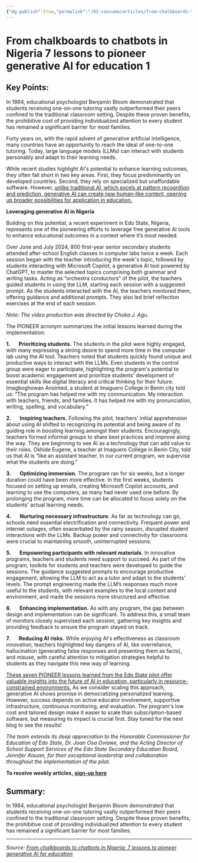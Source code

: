 ```yaml
---
{"dg-publish":true,"permalink":"/01-consume/articles/from-chalkboards-to-chatbots-in-nigeria-7-lessons-to-pioneer-generative-ai-for-education-1/","title":"From chalkboards to chatbots in Nigeria: 7 lessons to pioneer generative AI for education"}
---
```



# From chalkboards to chatbots in Nigeria 7 lessons to pioneer generative AI for education 1

## Key Points:
In 1984, educational psychologist Benjamin Bloom demonstrated that students receiving one-on-one tutoring vastly outperformed their peers confined to the traditional classroom setting. Despite these proven benefits, the prohibitive cost of providing individualized attention to every student has remained a significant barrier for most families.

Forty years on, with the rapid advent of generative artificial intelligence, many countries have an opportunity to reach the ideal of one-to-one tutoring. Today, large language models (LLMs) can interact with students personably and adapt to their learning needs.

While recent studies highlight AI's potential to enhance learning outcomes, they often fall short in two key areas. First, they focus predominantly on developed countries. Second, they rely on specialized but unaffordable software. However, [unlike traditional AI, which excels at pattern recognition and prediction, generative AI can create new human-like content, opening up broader possibilities for application in education.](https://twitter.com/)

**Leveraging generative AI in Nigeria**

Building on this potential, a recent experiment in Edo State, Nigeria, represents one of the pioneering efforts to leverage free generative AI tools to enhance educational outcomes in a context where it’s most needed.

Over June and July 2024, 800 first-year senior secondary students attended after-school English classes in computer labs twice a week. Each session began with the teacher introducing the week's topic, followed by students interacting with Microsoft Copilot, a generative AI tool powered by ChatGPT, to master the selected topics comprising both grammar and writing tasks. Acting as “orchestra conductors” of the pilot, the teachers guided students in using the LLM, starting each session with a suggested prompt. As the students interacted with the AI, the teachers mentored them, offering guidance and additional prompts. They also led brief reflection exercises at the end of each session.

*Note: The video production was directed by Chuka J. Agu.*

The PIONEER acronym summarizes the initial lessons learned during the implementation:

**1.       Prioritizing students.** The students in the pilot were highly engaged, with many expressing a strong desire to spend more time in the computer lab using the AI tool. Teachers noted that students quickly found unique and productive ways to interact with the LLMs. Even students in the control group were eager to participate, highlighting the program's potential to boost academic engagement and prioritize students' development of essential skills like digital literacy and critical thinking for their future. Imagboghowan Anointed, a student at Imaguero College in Benin city told us: “The program has helped me with my communication. My interaction with teachers, friends, and families. It has helped me with my pronunciation, writing, spelling, and vocabulary.”  

**2.       Inspiring teachers.** Following the pilot, teachers’ initial apprehension about using AI shifted to recognizing its potential and being aware of its guiding role in boosting learning amongst their students. Encouragingly, teachers formed informal groups to share best practices and improve along the way. They are beginning to see AI as a technology that can add value to their roles. Okhide Eugene, a teacher at Imaguero College in Benin City, told us that AI is “like an assistant teacher. In our current program, we supervise what the students are doing.”

**3.       Optimizing immersion.** The program ran for six weeks, but a longer duration could have been more effective. In the first weeks, students focused on setting up emails, creating Microsoft Copilot accounts, and learning to use the computers, as many had never used one before. By prolonging the program, more time can be allocated to focus solely on the students' actual learning needs.

**4.       Nurturing necessary infrastructure.** As far as technology can go, schools need essential electrification and connectivity. Frequent power and internet outages, often exacerbated by the rainy season, disrupted student interactions with the LLMs. Backup power and connectivity for classrooms were crucial to maintaining smooth, uninterrupted sessions.  

**5.       Empowering participants with relevant materials.** In innovative programs, teachers and students need support to succeed. As part of the program, toolkits for students and teachers were developed to guide the sessions. The guidance suggested prompts to encourage productive engagement, allowing the LLM to act as a tutor and adapt to the students' levels. The prompt engineering made the LLM’s responses much more useful to the students, with relevant examples to the local context and environment, and made the sessions more structured and effective.

**6.       Enhancing implementation.** As with any program, the gap between design and implementation can be significant. To address this, a small team of monitors closely supervised each session, gathering key insights and providing feedback to ensure the program stayed on track.

**7.       Reducing AI risks.** While enjoying AI's effectiveness as classroom innovation, teachers highlighted key dangers of AI, like overreliance, hallucination (generating false responses and presenting them as facts), and misuse, with careful attention to mitigation strategies helpful to students as they navigate this new way of learning.

[These seven PIONEER lessons learned from the Edo State pilot offer valuable insights into the future of AI in education, particularly in resource-constrained environments.](https://twitter.com/) As we consider scaling this approach, generative AI shows promise in democratizing personalized learning. However, success depends on active educator involvement, supportive infrastructure, continuous monitoring, and evaluation. The program's low cost and tailored design make it easier to scale than subscription-based software, but measuring its impact is crucial first. Stay tuned for the next blog to see the results!

*The team extends its deep appreciation to the Honorable Commissioner for Education of Edo State, Dr. Joan Osa Oviawe, and the Acting Director of School Support Services of the Edo State Secondary Education Board, Jennifer Aisuan, for their exceptional leadership and collaboration throughout the implementation of the pilot.*

**To receive weekly articles, [sign-up here](https://blogs.worldbank.org/education/subscribe "https://blogs.worldbank.org/education/subscribe")**

## Summary:
In 1984, educational psychologist Benjamin Bloom demonstrated that students receiving one-on-one tutoring vastly outperformed their peers confined to the traditional classroom setting. Despite these proven benefits, the prohibitive cost of providing individualized attention to every student has remained a significant barrier for most families.

---

*Source: [From chalkboards to chatbots in Nigeria: 7 lessons to pioneer generative AI for education](https://blogs.worldbank.org/en/education/From-chalkboards-to-chatbots-in-Nigeria)*
